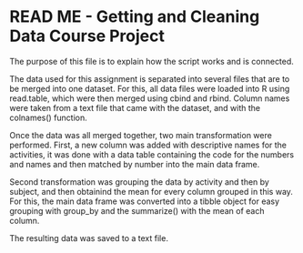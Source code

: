 # READ ME - Getting and Cleaning Data Course Project
The purpose of this file is to explain how the script works and is connected.

The data used for this assignment is separated into several files that are to be merged into one dataset.
For this, all data files were loaded into R using read.table, which were then merged using cbind and rbind.
Column names were taken from a text file that came with the dataset, and with the colnames() function.

Once the data was all merged together, two main transformation were performed. First, a new column was added with descriptive names for the activities, it was done with a data table containing the code for the numbers and names and then matched by number into the main data frame.

Second transformation was grouping the data by activity and then by subject, and then obtainind the mean for every column grouped in this way. For this, the main data frame was converted into a tibble object for easy grouping with group_by and the summarize() with the mean of each column.

The resulting data was saved to a text file.